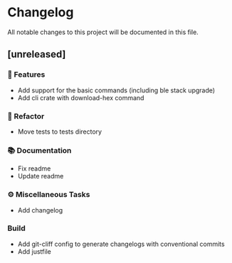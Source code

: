 # Changelog

All notable changes to this project will be documented in this file.

## [unreleased]

### 🚀 Features

- Add support for the basic commands (including ble stack upgrade)
- Add cli crate with download-hex command

### 🚜 Refactor

- Move tests to tests directory

### 📚 Documentation

- Fix readme
- Update readme

### ⚙️ Miscellaneous Tasks

- Add changelog

### Build

- Add git-cliff config to generate changelogs with conventional commits
- Add justfile

<!-- generated by git-cliff -->
